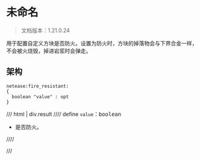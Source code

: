 # 未命名

> 文档版本：1.21.0.24

用于配置自定义方块是否防火。设置为防火时，方块的掉落物会与下界合金一样，不会被火烧毁，掉进岩浆时会弹走。

## 架构

```mcschema
netease:fire_resistant:
{
  boolean "value" : opt
}

```

/// html | div.result
//// define
`value`：<samp>boolean</samp>

- 是否防火。


////


///

